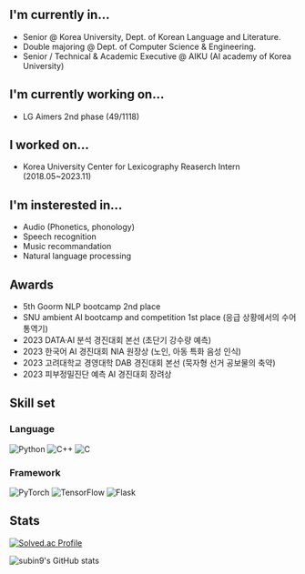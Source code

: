 ## I'm currently in...
  * Senior @ Korea University, Dept. of Korean Language and Literature.</br>
  * Double majoring @ Dept. of Computer Science & Engineering.</br>
  * Senior / Technical & Academic Executive @ AIKU (AI academy of Korea University)</br>

## I'm currently working on...
  * LG Aimers 2nd phase (49/1118)

## I worked on...
  * Korea University Center for Lexicography Reaserch Intern (2018.05~2023.11)</br>
  
## I'm insterested in...
  * Audio (Phonetics, phonology)</br>
  * Speech recognition</br>
  * Music recommandation</br>
  * Natural language processing</br>

## Awards
  * 5th Goorm NLP bootcamp 2nd place</br>
  * SNU ambient AI bootcamp and competition 1st place (응급 상황에서의 수어 통역기)</br>
  * 2023 DATA·AI 분석 경진대회 본선 (초단기 강수량 예측) </br>
  * 2023 한국어 AI 경진대회 NIA 원장상 (노인, 아동 특화 음성 인식) </br>
  * 2023 고려대학교 경영대학 DAB 경진대회 본선 (묵자형 선거 공보물의 축약) </br>
  * 2023 피부정밀진단 예측 AI 경진대회 장려상 </br>
  
## Skill set
### Language
![Python](https://img.shields.io/badge/python-3670A0?style=for-the-badge&logo=python&logoColor=ffdd54) ![C++](https://img.shields.io/badge/c++-%2300599C.svg?style=for-the-badge&logo=c%2B%2B&logoColor=white) ![C](https://img.shields.io/badge/c-%2300599C.svg?style=for-the-badge&logo=c&logoColor=white)
### Framework
![PyTorch](https://img.shields.io/badge/PyTorch-%23EE4C2C.svg?style=for-the-badge&logo=PyTorch&logoColor=white) ![TensorFlow](https://img.shields.io/badge/TensorFlow-%23FF6F00.svg?style=for-the-badge&logo=TensorFlow&logoColor=white) ![Flask](https://img.shields.io/badge/flask-%23000.svg?style=for-the-badge&logo=flask&logoColor=white)

## Stats


[![Solved.ac Profile](http://mazassumnida.wtf/api/v2/generate_badge?boj=subin1031)](https://solved.ac/subin1031)<br/>


![subin9's GitHub stats](https://github-readme-stats.vercel.app/api?username=subin9&show_icons=true&theme=radical)



